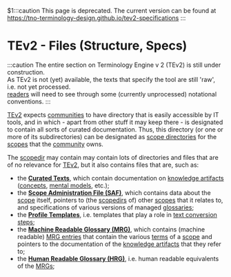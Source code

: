 $1:::caution
This page is deprecated. The current version can be found at https://tno-terminology-design.github.io/tev2-specifications
:::


# TEv2 - Files (Structure, Specs)

:::caution
The entire section on Terminology Engine v 2 (TEv2) is still under construction.<br/>
As TEv2 is not (yet) available, the texts that specify the tool are still 'raw', i.e. not yet processed.<br/>[readers](@) will need to see through some (currently unprocessed) notational conventions.
:::

[TEv2](@) expects [communities](@) to have directory that is easily accessible by IT tools, and in which - apart from other stuff it may keep there - is designated to contain all sorts of curated documentation. Thus, this directory (or one or more of its subdirectories) can be designated as [scope directories](@) for the [scopes](@) that the [community](@) owns.

The [scopedir](@) may contain may contain lots of directories and files that are of no relevance for [TEv2](@), but it also contains files that are, such as:
- the **[Curated Texts](/docs/tev2/spec-files/ctext)**, which contain documentation on [knowledge artifacts](@) ([concepts](@), [mental models](@), etc.);
- the **[Scope Administration File (SAF)](/docs/tev2/spec-files/saf)**, which contains data about the [scope](@) itself, pointers to (the [scopedirs](@) of) other [scopes](@) that it relates to, and specifications of various versions of managed [glossaries](@);
- the **[Profile Templates](/docs/tev2/spec-files/profile-templates)**, i.e. templates that play a role in [text conversion steps](/docs/tev2/overview/tev2-design-principles#text-conversion-steps);
- the **[Machine Readable Glossary (MRG)](/docs/tev2/spec-files/mrg)**, which contains (machine readable) [MRG entries](@) that contain the various [terms](@) of a [scope](@) and pointers to the documentation of the [knowledge artifacts](@) that they refer to;
- the **[Human Readable Glossary (HRG)](/docs/tev2/spec-files/hrg)**, i.e. human readable equivalents of the [MRGs](@);

